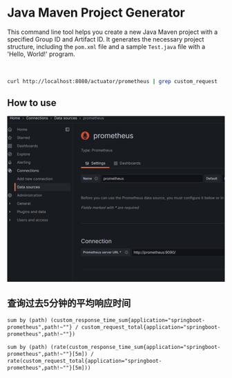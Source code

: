 # Java Maven Project Generator

This command line tool helps you create a new Java Maven project with a specified Group ID and Artifact ID. It generates the necessary project structure, including the `pom.xml` file and a sample `Test.java` file with a 'Hello, World!' program.


## 

```bash

curl http://localhost:8080/actuator/prometheus | grep custom_request
```


## How to use

![img.png](img.png)


## 查询过去5分钟的平均响应时间

```
sum by (path) (custom_response_time_sum{application="springboot-prometheus",path!~""} / custom_request_total{application="springboot-prometheus",path!~""})
```

```
sum by (path) (rate(custom_response_time_sum{application="springboot-prometheus",path!~""}[5m]) / rate(custom_request_total{application="springboot-prometheus",path!~""}[5m]))
```


